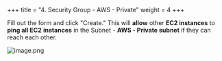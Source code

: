 +++
title = "4. Security Group - AWS - Private"
weight = 4
+++


Fill out the form and click "Create." This will **allow** other **EC2 instances** to **ping all EC2** **instances** in the Subnet - **AWS - Private subnet** if they can reach each other.


![image.png](/images/003-iii-setup-vpc-aws-resources/11-748167-image.png)


